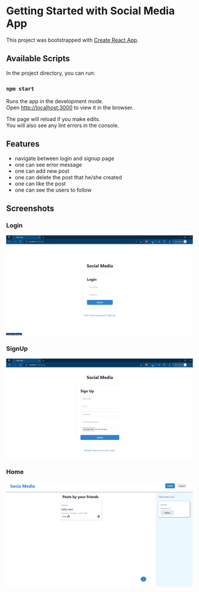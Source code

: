 # Getting Started with Social Media App

This project was bootstrapped with [Create React App](https://github.com/facebook/create-react-app).

## Available Scripts

In the project directory, you can run:

### `npm start`

Runs the app in the development mode.\
Open [http://localhost:3000](http://localhost:3000) to view it in the browser.

The page will reload if you make edits.\
You will also see any lint errors in the console.

## Features

-   navigate between login and signup page
-   one can see error message
-   one can add new post
-   one can delete the post that he/she created
-   one can like the post
-   one can see the users to follow

## Screenshots

### Login

![Login Page](./Screenshots/Loing.png)

### SignUp

![SignUp Page](./Screenshots/Signup.png)

### Home

![Home Page](./Screenshots/Home2.png)
